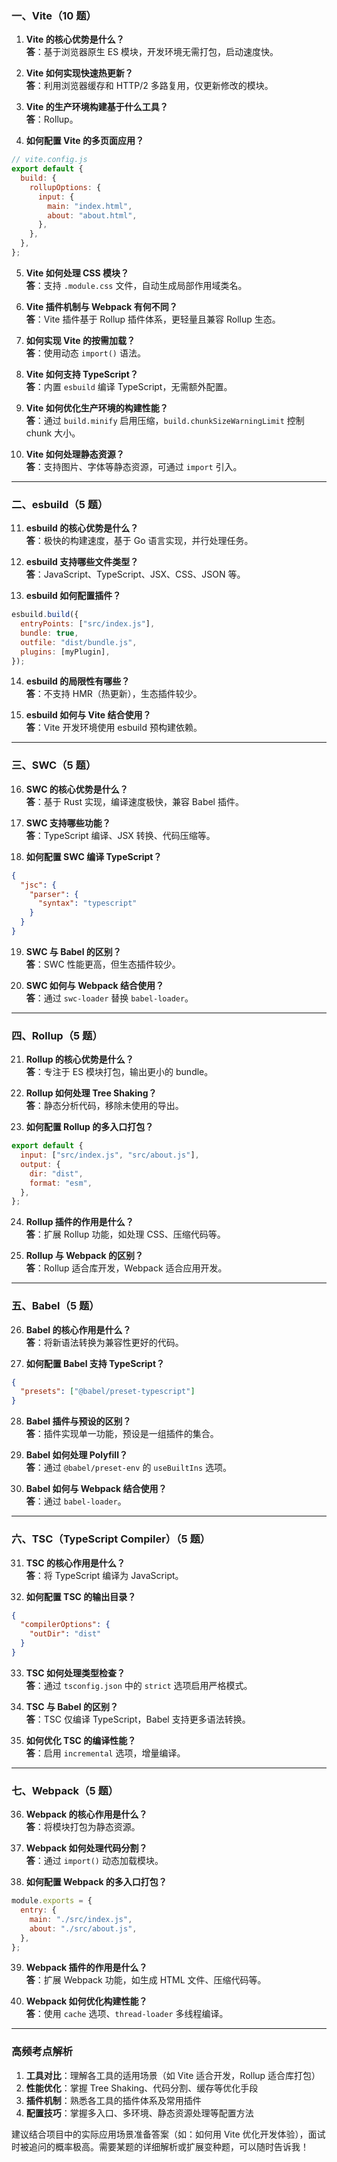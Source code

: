 ### 一、Vite（10 题）

1. **Vite 的核心优势是什么？**  
   **答**：基于浏览器原生 ES 模块，开发环境无需打包，启动速度快。

2. **Vite 如何实现快速热更新？**  
   **答**：利用浏览器缓存和 HTTP/2 多路复用，仅更新修改的模块。

3. **Vite 的生产环境构建基于什么工具？**  
   **答**：Rollup。

4. **如何配置 Vite 的多页面应用？**

```javascript
// vite.config.js
export default {
  build: {
    rollupOptions: {
      input: {
        main: "index.html",
        about: "about.html",
      },
    },
  },
};
```

5. **Vite 如何处理 CSS 模块？**  
   **答**：支持 `.module.css` 文件，自动生成局部作用域类名。

6. **Vite 插件机制与 Webpack 有何不同？**  
   **答**：Vite 插件基于 Rollup 插件体系，更轻量且兼容 Rollup 生态。

7. **如何实现 Vite 的按需加载？**  
   **答**：使用动态 `import()` 语法。

8. **Vite 如何支持 TypeScript？**  
   **答**：内置 `esbuild` 编译 TypeScript，无需额外配置。

9. **Vite 如何优化生产环境的构建性能？**  
   **答**：通过 `build.minify` 启用压缩，`build.chunkSizeWarningLimit` 控制 chunk 大小。

10. **Vite 如何处理静态资源？**  
    **答**：支持图片、字体等静态资源，可通过 `import` 引入。

---

### 二、esbuild（5 题）

11. **esbuild 的核心优势是什么？**  
    **答**：极快的构建速度，基于 Go 语言实现，并行处理任务。

12. **esbuild 支持哪些文件类型？**  
    **答**：JavaScript、TypeScript、JSX、CSS、JSON 等。

13. **esbuild 如何配置插件？**

```javascript
esbuild.build({
  entryPoints: ["src/index.js"],
  bundle: true,
  outfile: "dist/bundle.js",
  plugins: [myPlugin],
});
```

14. **esbuild 的局限性有哪些？**  
    **答**：不支持 HMR（热更新），生态插件较少。

15. **esbuild 如何与 Vite 结合使用？**  
    **答**：Vite 开发环境使用 esbuild 预构建依赖。

---

### 三、SWC（5 题）

16. **SWC 的核心优势是什么？**  
    **答**：基于 Rust 实现，编译速度极快，兼容 Babel 插件。

17. **SWC 支持哪些功能？**  
    **答**：TypeScript 编译、JSX 转换、代码压缩等。

18. **如何配置 SWC 编译 TypeScript？**

```json
{
  "jsc": {
    "parser": {
      "syntax": "typescript"
    }
  }
}
```

19. **SWC 与 Babel 的区别？**  
    **答**：SWC 性能更高，但生态插件较少。

20. **SWC 如何与 Webpack 结合使用？**  
    **答**：通过 `swc-loader` 替换 `babel-loader`。

---

### 四、Rollup（5 题）

21. **Rollup 的核心优势是什么？**  
    **答**：专注于 ES 模块打包，输出更小的 bundle。

22. **Rollup 如何处理 Tree Shaking？**  
    **答**：静态分析代码，移除未使用的导出。

23. **如何配置 Rollup 的多入口打包？**

```javascript
export default {
  input: ["src/index.js", "src/about.js"],
  output: {
    dir: "dist",
    format: "esm",
  },
};
```

24. **Rollup 插件的作用是什么？**  
    **答**：扩展 Rollup 功能，如处理 CSS、压缩代码等。

25. **Rollup 与 Webpack 的区别？**  
    **答**：Rollup 适合库开发，Webpack 适合应用开发。

---

### 五、Babel（5 题）

26. **Babel 的核心作用是什么？**  
    **答**：将新语法转换为兼容性更好的代码。

27. **如何配置 Babel 支持 TypeScript？**

```json
{
  "presets": ["@babel/preset-typescript"]
}
```

28. **Babel 插件与预设的区别？**  
    **答**：插件实现单一功能，预设是一组插件的集合。

29. **Babel 如何处理 Polyfill？**  
    **答**：通过 `@babel/preset-env` 的 `useBuiltIns` 选项。

30. **Babel 如何与 Webpack 结合使用？**  
    **答**：通过 `babel-loader`。

---

### 六、TSC（TypeScript Compiler）（5 题）

31. **TSC 的核心作用是什么？**  
    **答**：将 TypeScript 编译为 JavaScript。

32. **如何配置 TSC 的输出目录？**

```json
{
  "compilerOptions": {
    "outDir": "dist"
  }
}
```

33. **TSC 如何处理类型检查？**  
    **答**：通过 `tsconfig.json` 中的 `strict` 选项启用严格模式。

34. **TSC 与 Babel 的区别？**  
    **答**：TSC 仅编译 TypeScript，Babel 支持更多语法转换。

35. **如何优化 TSC 的编译性能？**  
    **答**：启用 `incremental` 选项，增量编译。

---

### 七、Webpack（5 题）

36. **Webpack 的核心作用是什么？**  
    **答**：将模块打包为静态资源。

37. **Webpack 如何处理代码分割？**  
    **答**：通过 `import()` 动态加载模块。

38. **如何配置 Webpack 的多入口打包？**

```javascript
module.exports = {
  entry: {
    main: "./src/index.js",
    about: "./src/about.js",
  },
};
```

39. **Webpack 插件的作用是什么？**  
    **答**：扩展 Webpack 功能，如生成 HTML 文件、压缩代码等。

40. **Webpack 如何优化构建性能？**  
    **答**：使用 `cache` 选项、`thread-loader` 多线程编译。

---

### 高频考点解析

1. **工具对比**：理解各工具的适用场景（如 Vite 适合开发，Rollup 适合库打包）
2. **性能优化**：掌握 Tree Shaking、代码分割、缓存等优化手段
3. **插件机制**：熟悉各工具的插件体系及常用插件
4. **配置技巧**：掌握多入口、多环境、静态资源处理等配置方法

建议结合项目中的实际应用场景准备答案（如：如何用 Vite 优化开发体验），面试时被追问的概率极高。需要某题的详细解析或扩展变种题，可以随时告诉我！
